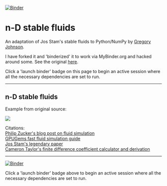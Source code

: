 [![Binder](https://mybinder.org/badge_logo.svg)](https://mybinder.org/v2/gh/fomightez/stable-fluids/master?filepath=index.ipynb)

# n-D stable fluids
An adaptation of Jos Stam's stable fluids to Python/NumPy by [Gregory Johnson](https://github.com/GregTJ).

I have forked it and 'binderized' it to work via MyBinder.org and hacked around some. See the original [here](https://github.com/GregTJ/stable-fluids).

Click a 'launch binder' badge on this page to begin an active session where all the necessary dependencies are set to run.


------

## n-D stable fluids

Example from original source:

![](test.gif)

Citations:\
[Philip Zucker's blog post on fluid simulation](http://www.philipzucker.com/annihilating-my-friend-will-with-a-python-fluid-simulation-like-the-cur-he-is/)\
[GPUGems fast fluid simulation guide](http://developer.download.nvidia.com/books/HTML/gpugems/gpugems_ch38.html)\
[Jos Stam's legendary paper](https://d2f99xq7vri1nk.cloudfront.net/legacy_app_files/pdf/ns.pdf)\
[Cameron Taylor's finite difference coefficient calculator and derivation](http://web.media.mit.edu/~crtaylor/calculator.html)


----

[![Binder](https://mybinder.org/badge_logo.svg)](https://mybinder.org/v2/gh/fomightez/stable-fluids/master?filepath=index.ipynb)

Click a 'launch binder' badge above to begin an active session where all the necessary dependencies are set to run.